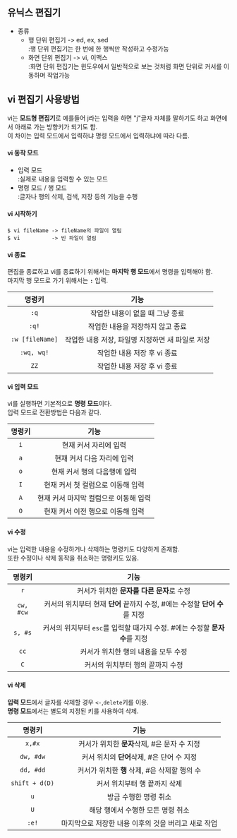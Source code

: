 ## 유닉스 편집기
- 종류
    - 행 단위 편집기  -> ed, ex, sed  
    :행 단위 편집기는 한 번에 한 행씩만 작성하고 수정가능
    - 화면 단위 편집기 -> vi, 이맥스  
    :화면 단위 편집기는 윈도우에서 일반적으로 보는 것처럼 화면 단위로 커서를 이동하며 작업가능

## vi 편집기 사용방법
vi는 **모드형 편집기**로 예를들어 j라는 입력을 하면 "j"글자 자체를 말하기도 하고 화면에서 아래로 가는 방향키가 되기도 함.  
이 차이는 입력 모드에서 입력하냐 명령 모드에서 입력하냐에 따라 다름.

#### vi 동작 모드
- 입력 모드  
  :실제로 내용을 입력할 수 있는 모드
- 명령 모드 / 행 모드  
  :글자나 행의 삭제, 검색, 저장 등의 기능을 수행

#### vi 시작하기
```
$ vi fileName -> fileName의 파일이 열림
$ vi          -> 빈 파일이 열림
```

#### vi 종료
편집을 종료하고 vi를 종료하기 위해서는 **마지막 행 모드**에서 명령을 입력해야 함.  
마지막 행 모드로 가기 위해서는 **`:`** 입력.

|명령키|기능|
|:---:|:---:|
|`:q`|작업한 내용이 없을 때 그냥 종료|
|`:q!`|작업한 내용을 저장하지 않고 종료|
|`:w [fileName]`|작업한 내용 저장, 파일명 지정하면 새 파일로 저장|
|`:wq, wq!`|작업한 내용 저장 후 vi 종료|
|`ZZ`|작업한 내용 저장 후 vi 종료|

#### vi 입력 모드
vi를 실행하면 기본적으로 **명령 모드**이다.  
입력 모드로 전환방법은 다음과 같다.

|명령키|기능|
|:---:|:---:|
|`i`|현재 커서 자리에 입력|
|`a`|현재 커서 다음 자리에 입력|
|`o`|현재 커서 행의 다음행에 입력|
|`I`|현재 커서 첫 컬럼으로 이동해 입력|
|`A`|현재 커서 마지막 컬럼으로 이동해 입력|
|`O`|현재 커서 이전 행으로 이동해 입력|

#### vi 수정
vi는 입력한 내용을 수정하거나 삭제하는 명령키도 다양하게 존재함.  
또한 수정이나 삭제 동작을 취소하는 명령키도 있음.  

|명령키|기능|
|:---:|:---:|
|`r`|커서가 위치한 **문자를 다른 문자**로 수정|
|`cw, #cw`|커서의 위치부터 현재 **단어** 끝까지 수정, #에는 수정할 **단어 수**를 지정|
|`s, #s`|커서의 위치부터 `esc`를 입력할 때가지 수정. #에는 수정할 **문자 수**를 지정|
|`cc`|커서가 위치한 행의 내용을 모두 수정|
|`C`|커서의 위치부터 행의 끝까지 수정|

#### vi 삭제
**입력 모드**에서 글자를 삭제할 경우 `<-`,`delete`키를 이용.  
**명령 모드**에서는 별도의 지정된 키를 사용하여 삭제.

|명령키|기능|
|:---:|:---:|
|`x,#x`|커서가 위치한 **문자**삭제, #은 문자 수 지정|
|`dw, #dw`|커서 위치의 **단어**삭제, #은 단어 수 지정|
|`dd, #dd`|커서가 위치한 **행** 삭제, #은 삭제할 행의 수|
|`shift + d(D)`|커서 위치부터 행 끝까지 삭제|
|`u`|방금 수행한 명령 취소|
|`U`|해당 행에서 수행한 모든 명령 취소|
|`:e!`|마지막으로 저장한 내용 이후의 것을 버리고 새로 작업|
